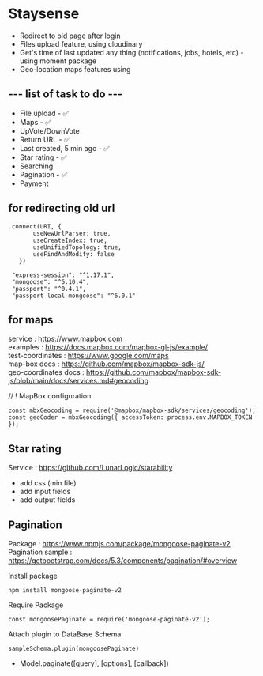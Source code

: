 # Staysense

- Redirect to old page after login
- Files upload feature, using cloudinary
- Get's time of last updated any thing (notifications, jobs, hotels, etc) - using moment package
- Geo-location maps features using


## --- list of task to do ---
- File upload - ✅
- Maps - ✅
- UpVote/DownVote
- Return URL - ✅
- Last created, 5 min ago - ✅
- Star rating - ✅
- Searching
- Pagination - ✅
- Payment


## for redirecting old url
 <!-- add this to mongo connect uri -->
 ```
 .connect(URI, {
		useNewUrlParser: true,
		useCreateIndex: true,
		useUnifiedTopology: true,
		useFindAndModify: false
	})
```

<!-- add this to package.json (downgrade these packages) -->
```
 "express-session": "^1.17.1",
 "mongoose": "^5.10.4",
 "passport": "^0.4.1",
 "passport-local-mongoose": "^6.0.1"
```

## for maps

service : https://www.mapbox.com <br>
examples : https://docs.mapbox.com/mapbox-gl-js/example/ <br>
test-coordinates : https://www.google.com/maps <br>
map-box docs : https://github.com/mapbox/mapbox-sdk-js/ <br>
geo-coordinates docs : https://github.com/mapbox/mapbox-sdk-js/blob/main/docs/services.md#geocoding <br>

<!-- configuration -->
// ! MapBox configuration
```
const mbxGeocoding = require('@mapbox/mapbox-sdk/services/geocoding');
const geoCoder = mbxGeocoding({ accessToken: process.env.MAPBOX_TOKEN });
```

## Star rating

Service : https://github.com/LunarLogic/starability
- add css (min file)
- add input fields
- add output fields

## Pagination

Package : https://www.npmjs.com/package/mongoose-paginate-v2 <br>
Pagination sample : https://getbootstrap.com/docs/5.3/components/pagination/#overview <br>

Install package
```
npm install mongoose-paginate-v2
```
Require Package
```
const mongoosePaginate = require('mongoose-paginate-v2');
```
Attach plugin to DataBase Schema
```
sampleSchema.plugin(mongoosePaginate)
```

- Model.paginate([query], [options], [callback])
